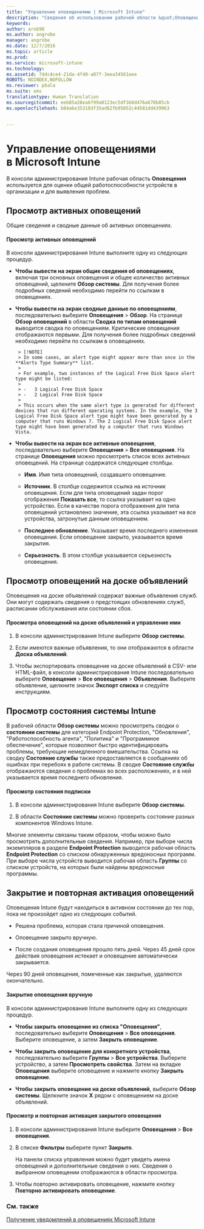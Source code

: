 ```yaml
---
title: "Управление оповещениями | Microsoft Intune"
description: "Сведения об использовании рабочей области &quot;Оповещения&quot; в Intune для оценки общей работоспособности устройств организации."
keywords: 
author: arob98
ms.author: angrobe
manager: angrobe
ms.date: 12/7/2016
ms.topic: article
ms.prod: 
ms.service: microsoft-intune
ms.technology: 
ms.assetid: 74dc4ce4-21da-4f40-a07f-3eea34561eee
ROBOTS: NOINDEX,NOFOLLOW
ms.reviewer: pbala
ms.suite: ems
translationtype: Human Translation
ms.sourcegitcommit: eeb85a28ea6f99a0123ec5df3b0d476a678b85cb
ms.openlocfilehash: b84a6e353103f35ad62fb95052c44581dd439963


---
```


# <a name="manage-alerts-in-microsoft-intune"></a>Управление оповещениями в Microsoft Intune
В консоли администрирования Intune рабочая область **Оповещения** используется для оценки общей работоспособности устройств в организации и для выявления проблем.

## <a name="view-active-alerts"></a>Просмотр активных оповещений

Общие сведения и сводные данные об активных оповещениях.

#### <a name="to-view-active-alerts"></a>Просмотр активных оповещений

В консоли администрирования Intune выполните одну из следующих процедур.

-  **Чтобы вывести на экран общие сведения об оповещениях**, включая три основных оповещения и общее количество активных оповещений, щелкните **Обзор системы**. Для получения более подробных сведений необходимо перейти по ссылкам в оповещениях.

-  **Чтобы вывести на экран сводные данные по оповещениям**, последовательно выберите **Оповещения** > **Обзор**. На странице **Обзор оповещений** в области **Сводка по типам оповещений** выводится сводка по оповещениям. Критические оповещения отображаются первыми. Для получения более подробных сведений необходимо перейти по ссылкам в оповещениях.

        > [!NOTE]
        > In some cases, an alert type might appear more than once in the **Alerts Type Summary** list.
        >
        > For example, two instances of the Logical Free Disk Space alert type might be listed:
        >
        > -   3 Logical Free Disk Space
        > -   2 Logical Free Disk Space
        >
        > This occurs when the same alert type is generated for different devices that run different operating systems. In the example, the 3 Logical Free Disk Space alert type might have been generated by a computer that runs Windows 7. The 2 Logical Free Disk Space alert type might have been generated by a computer that runs Windows Vista.

-   **Чтобы вывести на экран все активные оповещения**, последовательно выберите **Оповещения** > **Все оповещения**. На странице **Оповещения** можно просмотреть список всех активных оповещений. На странице содержатся следующие столбцы.

    -   **Имя**. Имя типа оповещений, создавшего оповещение.

    -   **Источник**. В столбце содержится ссылка на источник оповещения. Если для типа оповещений задан порог отображения **Показать все**, то ссылка указывает на одно устройство. Если в качестве порога отображения для типа оповещений установлено значение, эта ссылка указывает на все устройства, затронутые данным оповещением.

    -   **Последнее обновление**. Указывает время последнего изменения оповещения. Если оповещение закрыто, указывается время закрытия.

    -   **Серьезность**. В этом столбце указывается серьезность оповещения.

## <a name="view-notice-board-alerts"></a>Просмотр оповещений на доске объявлений
Оповещения на доске объявлений содержат важные объявления служб. Они могут содержать сведения о предстоящих обновлениях служб, расписании обслуживания или состоянии сбоя.

#### <a name="to-view-and-manage-notice-board-alerts"></a>Просмотра оповещений на доске объявлений и управление ими

1.  В консоли администрирования Intune выберите **Обзор системы**.

2.  Если имеются важные объявления, то они отображаются в области **Доска объявлений**.

3.  Чтобы экспортировать оповещение на доске объявлений в CSV- или HTML-файл, в консоли администрирования Intune последовательно выберите **Оповещения** > **Все оповещения** >    **Объявления**. Выберите объявление, щелкните значок **Экспорт списка** и следуйте инструкциям.

## <a name="review-intune-system-status"></a>Просмотр состояния системы Intune
В рабочей области **Обзор системы** можно просмотреть сводки о **состоянии системы** для категорий Endpoint Protection, "Обновления", "Работоспособность агента", "Политика" и "Программное обеспечение", которые позволяют быстро идентифицировать проблемы, требующие немедленного вмешательства. Ссылка на сводку **Состояние службы** также предоставляется в сообщениях об ошибках при перебоях в работе системы. В сводке **Состояние службы** отображаются сведения о проблемах во всех расположениях, и в ней указывается время последнего обновления.

#### <a name="to-view-the-status-of-your-subscription"></a>Просмотр состояния подписки

1.  В консоли администрирования Intune выберите **Обзор системы**.

2.  В области **Состояние системы** можно проверить состояние разных компонентов Windows Intune.

  Многие элементы связаны таким образом, чтобы можно было просмотреть дополнительные сведения. Например, при выборе числа экземпляров в разделе **Endpoint Protection** выводится рабочая область **Endpoint Protection** со списком обнаруженных вредоносных программ. При выборе числа устройств выводится рабочая область **Группы** со списком устройств, на которых были найдены вредоносные программы.

## <a name="close-and-reactivate-alerts"></a>Закрытие и повторная активация оповещений
Оповещения Intune будут находиться в активном состоянии до тех пор, пока не произойдет одно из следующих событий.

-   Решена проблема, которая стала причиной оповещения.

-   Оповещение закрыто вручную.

-   После создания оповещения прошло пять дней. Через 45 дней срок действия оповещения истекает и оповещение автоматически закрывается.

Через 90 дней оповещения, помеченные как закрытые, удаляются окончательно.

#### <a name="to-manually-close-an-alert"></a>Закрытие оповещения вручную

В консоли администрирования Intune выполните одну из следующих процедур.

- **Чтобы закрыть оповещение из списка "Оповещения"**, последовательно выберите **Оповещения** > **Все оповещения**. Выберите оповещение, а затем **Закрыть оповещение**.

- **Чтобы закрыть оповещение для конкретного устройства**, последовательно выберите **Группы** > **Все устройства**. Выберите устройство, а затем **Просмотреть свойства**. Затем на вкладке **Оповещения** выберите оповещение и нажмите кнопку **Закрыть оповещение**.

- **Чтобы закрыть оповещение на доске объявлений**, выберите **Обзор системы**. Щелкните значок **X** рядом с оповещением на доске объявлений.

#### <a name="to-view-and-reactivate-closed-alerts"></a>Просмотр и повторная активация закрытого оповещения

1.  В консоли администрирования Intune выберите **Оповещения** > **Все оповещения**.

2.  В списке **Фильтры** выберите пункт **Закрыто**.

    На панели списка управления можно будет увидеть имена оповещений и дополнительные сведения о них. Сведения о выбранном оповещении отображаются в области просмотра.

3.  Чтобы повторно активировать оповещение, нажмите кнопку **Повторно активировать оповещение**.

### <a name="see-also"></a>См. также
[Получение уведомлений в оповещениях Microsoft Intune](../deploy-use/get-notified-by-alerts.md)



<!--HONumber=Dec16_HO2-->


